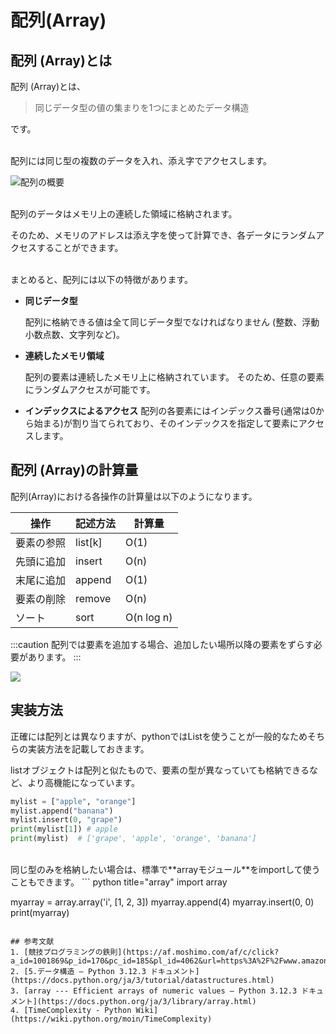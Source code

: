 # 配列(Array)

## 配列 (Array)とは

配列 (Array)とは、

> 同じデータ型の値の集まりを1つにまとめたデータ構造

です。<br/><br/>


配列には同じ型の複数のデータを入れ、添え字でアクセスします。

![配列の概要](https://res.cloudinary.com/dtilrevrm/image/upload/v1753353745/%E9%85%8D%E5%88%97%E3%81%AE%E6%A6%82%E8%A6%81_gwaega.jpg)
<br/><br/>


配列のデータはメモリ上の連続した領域に格納されます。

そのため、メモリのアドレスは添え字を使って計算でき、各データにランダムアクセスすることができます。<br/><br/>



まとめると、配列には以下の特徴があります。

- **同じデータ型**

    配列に格納できる値は全て同じデータ型でなければなりません
    (整数、浮動小数点数、文字列など)。
- **連続したメモリ領域**
    
    配列の要素は連続したメモリ上に格納されています。
    そのため、任意の要素にランダムアクセスが可能です。

- **インデックスによるアクセス**
    配列の各要素にはインデックス番号(通常は0から始まる)が割り当てられており、そのインデックスを指定して要素にアクセスします。


## 配列 (Array)の計算量
配列(Array)における各操作の計算量は以下のようになります。

| 操作       | 記述方法 | 計算量     |
| ---------- | -------- | ---------- |
| 要素の参照 | list[k]  | O(1)       |
| 先頭に追加 | insert   | O(n)       |
| 末尾に追加 | append   | O(1)       |
| 要素の削除 | remove   | O(n)       |
| ソート     | sort     | O(n log n) |


:::caution
配列では要素を追加する場合、追加したい場所以降の要素をずらす必要があります。
:::

![](https://res.cloudinary.com/dtilrevrm/image/upload/%E9%85%8D%E5%88%97%E3%81%B8%E3%81%AE%E8%A6%81%E7%B4%A0%E3%81%AE%E8%BF%BD%E5%8A%A0_on0nkx.jpg)

## 実装方法
正確には配列とは異なりますが、pythonではListを使うことが一般的なためそちらの実装方法を記載しておきます。

listオブジェクトは配列と似たもので、要素の型が異なっていても格納できるなど、より高機能になっています。


``` python title="list"
mylist = ["apple", "orange"] 
mylist.append("banana") 
mylist.insert(0, "grape")
print(mylist[1]) # apple
print(mylist)  # ['grape', 'apple', 'orange', 'banana']
```

<br/>
同じ型のみを格納したい場合は、標準で**arrayモジュール**をimportして使うこともできます。
``` python title="array"
import array

myarray = array.array('i', [1, 2, 3]) 
myarray.append(4) 
myarray.insert(0, 0) 
print(myarray)
```

## 参考文献
1. [競技プログラミングの鉄則](https://af.moshimo.com/af/c/click?a_id=1001869&p_id=170&pc_id=185&pl_id=4062&url=https%3A%2F%2Fwww.amazon.co.jp%2Fdp%2F483997750X)
2. [5.データ構造 — Python 3.12.3 ドキュメント](https://docs.python.org/ja/3/tutorial/datastructures.html)
3. [array --- Efficient arrays of numeric values — Python 3.12.3 ドキュメント](https://docs.python.org/ja/3/library/array.html)
4. [TimeComplexity - Python Wiki](https://wiki.python.org/moin/TimeComplexity)
